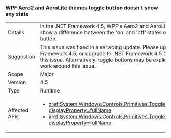 ### WPF Aero2 and AeroLite themes toggle button doesn't show any state

|   |   |
|---|---|
|Details|In the .NET Framework 4.5, WPF&#39;s Aero2 and AeroLite themes do not show a difference between the &#39;on&#39; and &#39;off&#39; states of a toggle button.|
|Suggestion|This issue was fixed in a servicing update. Please update the .NET Framework 4.5, or upgrade to .NET Framework 4.5.1 or later, to fix this issue. Alternatively, toggle buttons may be explicitly styled to work around this issue.|
|Scope|Major|
|Version|4.5|
|Type|Runtime|
|Affected APIs|<ul><li><xref:System.Windows.Controls.Primitives.ToggleButton?displayProperty=fullName></li><li><xref:System.Windows.Controls.Primitives.ToggleButton.%23ctor?displayProperty=fullName></li></ul>|

